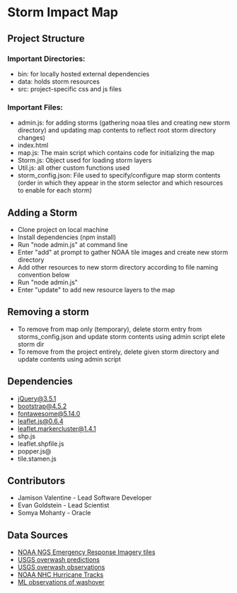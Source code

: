 # Storm Impact Map

## Project Structure

### Important Directories:

- bin: for locally hosted external dependencies
- data: holds storm resources
- src: project-specific css and js files

### Important Files:

- admin.js: for adding storms (gathering noaa tiles and creating new storm directory) and updating map contents to reflect root storm directory changes)
- index.html
- map.js: The main script which contains code for initializing the map
- Storm.js: Object used for loading storm layers
- Util.js: all other custom functions used 
- storm_config.json: File used to specify/configure map storm contents (order in which they appear in the storm selector and which resources to enable for each storm)

## Adding a Storm
- Clone project on local machine
- Install dependencies (npm install)
- Run "node admin.js" at command line
- Enter "add" at prompt to gather NOAA tile images and create new storm directory
- Add other resources to new storm directory according to file naming convention below
- Run "node admin.js"
- Enter "update" to add new resource layers to the map

## Removing a storm

- To remove from map only (temporary), delete storm entry from storms_config.json and update storm contents using admin script
elete storm dir
- To remove from the project entirely, delete given storm directory and update contents using admin script


## Dependencies

- jQuery@3.5.1
- bootstrap@4.5.2
- fontawesome@5.14.0
- leaflet.js@0.6.4
- leaflet.markercluster@1.4.1
- shp.js
- leaflet.shpfile.js
- popper.js@
- tile.stamen.js

## Contributors

- Jamison Valentine - Lead Software Developer
- Evan Goldstein - Lead Scientist
- Somya Mohanty - Oracle

## Data Sources

- [NOAA NGS Emergency Response Imagery tiles](https://storms.ngs.noaa.gov/)
- [USGS overwash predictions](https://coastal.er.usgs.gov/data-release/doi-P9Z362BC/)
- [USGS overwash observations](https://coastal.er.usgs.gov/data-release/doi-P9BW6CG6/)
- [NOAA NHC Hurricane Tracks](https://www.nhc.noaa.gov/data/tcr/)
- [ML observations of washover](https://github.com/UNCG-DAISY/WashoverML)
